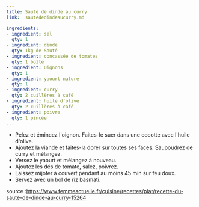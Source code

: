 ```yaml
---
title: Sauté de dinde au curry
link:  sautededindeaucurry.md

ingredients:
- ingredient: sel
  qty: 1
- ingredient: dinde
  qty: 1kg de Sauté
- ingredient: concassée de tomates
  qty: 1 boîte
- ingredient: Oignons
  qty: 1
- ingredient: yaourt nature
  qty: 1
- ingredient: curry
  qty: 2 cuillères à café
- ingredient: huile d'olive
  qty: 2 cuillères à café
- ingredient: poivre
  qty: 1 pincée
...
```


* Pelez et émincez l'oignon. Faites-le suer dans une cocotte avec l'huile d'olive.
* Ajoutez la viande et faites-la dorer sur toutes ses faces. Saupoudrez de curry et mélangez.
* Versez le yaourt et mélangez à nouveau.
* Ajoutez les dés de tomate, salez, poivrez.
* Laissez mijoter à couvert pendant au moins 45 min sur feu doux.
* Servez avec un bol de riz basmati.

source :https://www.femmeactuelle.fr/cuisine/recettes/plat/recette-du-saute-de-dinde-au-curry-15264

